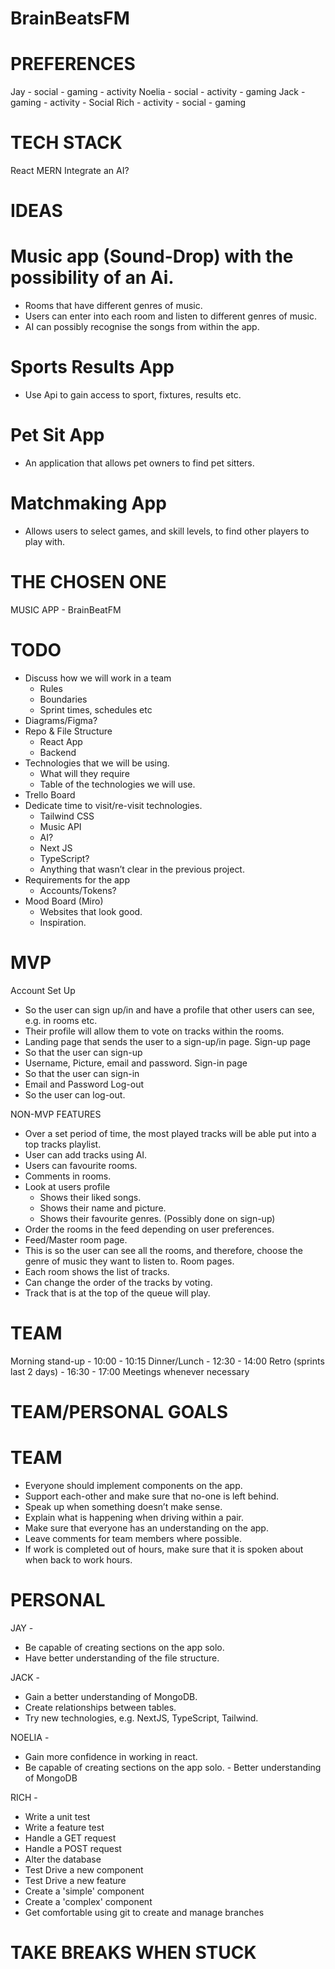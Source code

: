 # BrainBeatsFM

# PREFERENCES

Jay - social - gaming - activity
Noelia - social - activity - gaming
Jack - gaming - activity - Social
Rich - activity - social - gaming

# TECH STACK

React
MERN
Integrate an AI?

# IDEAS

# Music app (Sound-Drop) with the possibility of an Ai.

- Rooms that have different genres of music.
- Users can enter into each room and listen to different genres of music.
- AI can possibly recognise the songs from within the app.

# Sports Results App

- Use Api to gain access to sport, fixtures, results etc.

# Pet Sit App

- An application that allows pet owners to find pet sitters.

# Matchmaking App

- Allows users to select games, and skill levels, to find other players to play with.

# THE CHOSEN ONE

MUSIC APP - BrainBeatFM

# TODO

- Discuss how we will work in a team
  - Rules
  - Boundaries
  - Sprint times, schedules etc
- Diagrams/Figma?
- Repo & File Structure
  - React App
  - Backend
- Technologies that we will be using.
  - What will they require
  - Table of the technologies we will use.
- Trello Board
- Dedicate time to visit/re-visit technologies.
  - Tailwind CSS
  - Music API
  - AI?
  - Next JS
  - TypeScript?
  - Anything that wasn’t clear in the previous project.
- Requirements for the app
  - Accounts/Tokens?
- Mood Board (Miro)
  - Websites that look good.
  - Inspiration.

# MVP

Account Set Up

- So the user can sign up/in and have a profile that other users can see, e.g. in rooms etc.
- Their profile will allow them to vote on tracks within the rooms.
- Landing page that sends the user to a sign-up/in page.
  Sign-up page
- So that the user can sign-up
- Username, Picture, email and password.
  Sign-in page
- So that the user can sign-in
- Email and Password
  Log-out
- So the user can log-out.

NON-MVP FEATURES

- Over a set period of time, the most played tracks will be able put into a top tracks playlist.
- User can add tracks using AI.
- Users can favourite rooms.
- Comments in rooms.
- Look at users profile
  - Shows their liked songs.
  - Shows their name and picture.
  - Shows their favourite genres. (Possibly done on sign-up)
- Order the rooms in the feed depending on user preferences.
- Feed/Master room page.
- This is so the user can see all the rooms, and therefore, choose the genre of music they want to listen to.
  Room pages.
- Each room shows the list of tracks.
- Can change the order of the tracks by voting.
- Track that is at the top of the queue will play.

# TEAM

Morning stand-up - 10:00 - 10:15
Dinner/Lunch - 12:30 - 14:00
Retro (sprints last 2 days) - 16:30 - 17:00
Meetings whenever necessary

# TEAM/PERSONAL GOALS

# TEAM

- Everyone should implement components on the app.
- Support each-other and make sure that no-one is left behind.
- Speak up when something doesn’t make sense.
- Explain what is happening when driving within a pair.
- Make sure that everyone has an understanding on the app.
- Leave comments for team members where possible.
- If work is completed out of hours, make sure that it is spoken about when back to work hours.

# PERSONAL

JAY -

- Be capable of creating sections on the app solo.
- Have better understanding of the file structure.

JACK -

- Gain a better understanding of MongoDB.
- Create relationships between tables.
- Try new technologies, e.g. NextJS, TypeScript, Tailwind.

NOELIA -

- Gain more confidence in working in react.
- Be capable of creating sections on the app solo. - Better understanding of MongoDB

RICH -

- Write a unit test
- Write a feature test
- Handle a GET request
- Handle a POST request
- Alter the database
- Test Drive a new component
- Test Drive a new feature
- Create a 'simple' component
- Create a 'complex' component
- Get comfortable using git to create and manage branches

# TAKE BREAKS WHEN STUCK
